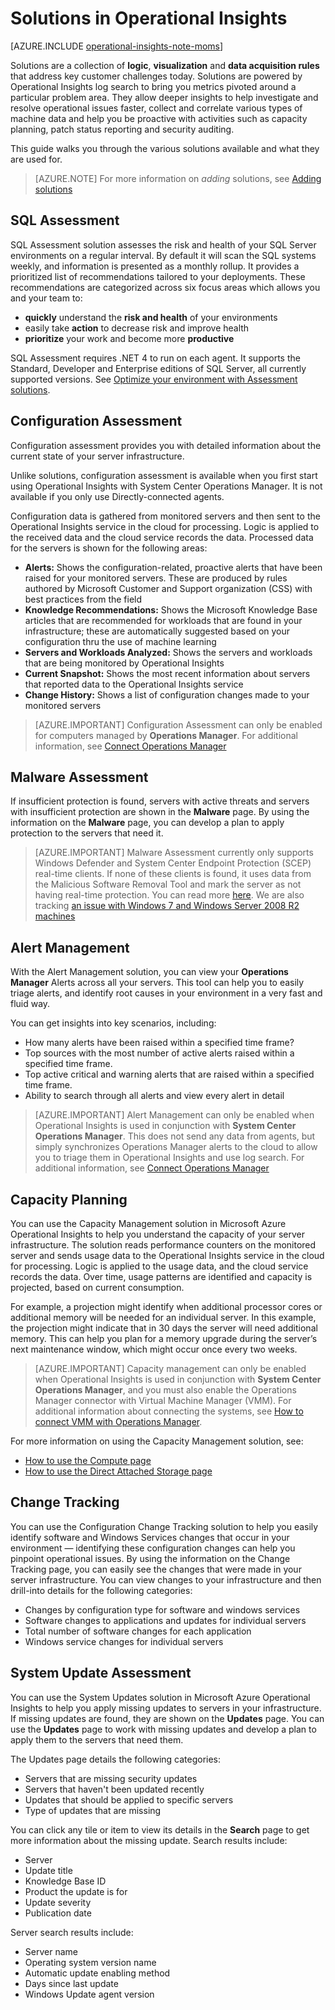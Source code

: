 <properties
	pageTitle="Operational Insights solutions"
	description="Operational Insights is an analysis service that enables IT administrators to gain deep insight across on-premises and cloud environments. It enables you to interact with real-time and historical machine data to rapidly develop custom insights, and provides Microsoft and community-developed patterns for analyzing data."
	services="operational-insights"
	documentationCenter="n/a"
	authors="bandersmsft"
	manager="jwhit"
	editor=""/>

<tags
	ms.service="operational-insights"
	ms.workload="operational-insights"
	ms.tgt_pltfrm="NA"
	ms.devlang="NA"
	ms.topic="article"
	ms.date="05/20/2015"
	ms.author="alfran"/>

# Solutions in Operational Insights

[AZURE.INCLUDE [operational-insights-note-moms](../../includes/operational-insights-note-moms.md)]

Solutions are a collection of **logic**, **visualization** and **data acquisition rules** that address key customer challenges today. Solutions are powered by Operational Insights log search to bring you metrics pivoted around a particular problem area. They allow deeper insights to help investigate and resolve operational issues faster, collect and correlate various types of machine data and help you be proactive with activities such as capacity planning, patch status reporting and security auditing.

This guide walks you through the various solutions available and what they are used for.

>[AZURE.NOTE] For more information on *adding* solutions, see [Adding solutions](operational-insights-add-solution.md)

## SQL Assessment

SQL Assessment solution assesses the risk and health of your SQL Server environments on a regular interval. By default it will scan the SQL systems weekly, and information is presented as a monthly rollup. It provides a prioritized list of recommendations tailored to your deployments. These recommendations are categorized across six focus areas which allows you and your team to:

- **quickly** understand the **risk and health** of your environments
- easily take **action** to decrease risk and improve health
- **prioritize** your work and become more **productive**

SQL Assessment requires .NET 4 to run on each agent. It supports the Standard, Developer and Enterprise editions of SQL Server, all currently supported versions. See [Optimize your environment with Assessment solutions](operational-insights-assessment.md).


## Configuration Assessment

Configuration assessment provides you with detailed information about the current state of your server infrastructure.

Unlike solutions, configuration assessment is available when you first start using Operational Insights with System Center Operations Manager. It is not available if you only use Directly-connected agents.

Configuration data is gathered from monitored servers and then sent to the Operational Insights service in the cloud for processing. Logic is applied to the received data and the cloud service records the data. Processed data for the servers is shown for the following areas:

- **Alerts:** Shows the configuration-related, proactive alerts that have been raised for your monitored servers. These are produced by rules authored by Microsoft Customer and Support organization (CSS) with best practices from the field
- **Knowledge Recommendations:** Shows the Microsoft Knowledge Base articles that are recommended for workloads that are found in your infrastructure; these are automatically suggested based on your configuration thru the use of machine learning
- **Servers and Workloads Analyzed:** Shows the servers and workloads that are being monitored by Operational Insights
- **Current Snapshot:** Shows the most recent information about servers that reported data to the Operational Insights service
- **Change History:** Shows a list of configuration changes made to your monitored servers

> [AZURE.IMPORTANT] Configuration Assessment can only be enabled for computers managed by **Operations Manager**.  For additional information, see [Connect Operations Manager](operational-insights-connect-scom.md)


## Malware Assessment
If insufficient protection is found, servers with active threats and servers with insufficient protection are shown in the **Malware**  page. By using the information on the **Malware** page, you can develop a plan to apply protection to the servers that need it.

> [AZURE.IMPORTANT] Malware Assessment currently only supports Windows Defender and System Center Endpoint Protection (SCEP) real-time clients. If none of these clients is found, it uses data from the Malicious Software Removal Tool and mark the server as not having real-time protection. You can read more [here](http://feedback.azure.com/forums/267889-azure-operational-insights/suggestions/6519202-support-other-antivirus-products-in-malware-assess). We are also tracking [an issue with Windows 7 and Windows Server 2008 R2 machines](http://feedback.azure.com/forums/267889-azure-operational-insights/suggestions/6519211-windows-server-2008-r2-sp1-servers-are-shown-as-n)





## Alert Management

With the Alert Management solution, you can view your **Operations Manager** Alerts across all your servers. This tool can help you to easily triage alerts, and identify root causes in your environment in a very fast and fluid way.

You can get insights into key scenarios, including:

- How many alerts have been raised within a specified time frame?
- Top sources with the most number of active alerts raised within a specified time frame.
- Top active critical and warning alerts that are raised within a specified time frame.
- Ability to search through all alerts and view every alert in detail

> [AZURE.IMPORTANT] Alert Management can only be enabled when Operational Insights is used in conjunction with **System Center Operations Manager**. This does not send any data from agents, but simply synchronizes Operations Manager alerts to the cloud to allow you to triage them in Operational Insights and use log search. For additional information, see [Connect Operations Manager](operational-insights-connect-scom.md)


## Capacity Planning

You can use the Capacity Management solution in Microsoft Azure Operational Insights to help you understand the capacity of your server infrastructure. The solution reads performance counters on the monitored server and sends usage data to the Operational Insights service in the cloud for processing. Logic is applied to the usage data, and the cloud service records the data. Over time, usage patterns are identified and capacity is projected, based on current consumption.

For example, a projection might identify when additional processor cores or additional memory will be needed for an individual server. In this example, the projection might indicate that in 30 days the server will need additional memory. This can help you plan for a memory upgrade during the server’s next maintenance window, which might occur once every two weeks.

>[AZURE.IMPORTANT] Capacity management can only be enabled when Operational Insights is used in conjunction with **System Center Operations Manager**, and you must also enable the Operations Manager connector with Virtual Machine Manager (VMM). For additional information about connecting the systems, see [How to connect VMM with Operations Manager](https://technet.microsoft.com/library/hh882396.aspx).

For more information on using the Capacity Management solution, see:

- [How to use the Compute page](operational-insights-capacity/#compute-page)
- [How to use the Direct Attached Storage page](operational-insights-capacity/#direct-attached-storage-page)


## Change Tracking

You can use the Configuration Change Tracking solution to help you easily identify software and Windows Services changes that occur in your environment — identifying these configuration changes can help you pinpoint operational issues. By using the information on the Change Tracking page, you can easily see the changes that were made in your server infrastructure. You can view changes to your infrastructure and then drill-into details for the following categories:

- Changes by configuration type for software and windows services
- Software changes to applications and updates for individual servers
- Total number of software changes for each application
- Windows service changes for individual servers


## System Update Assessment

You can use the System Updates solution in Microsoft Azure Operational Insights to help you apply missing updates to servers in your infrastructure. If missing updates are found, they are shown on the **Updates** page. You can use the **Updates** page to work with missing updates and develop a plan to apply them to the servers that need them.

The Updates page details the following categories:

- Servers that are missing security updates
- Servers that haven't been updated recently
- Updates that should be applied to specific servers
- Type of updates that are missing

You can click any tile or item to view its details in the **Search** page to get more information about the missing update.  Search results include:

- Server
- Update title
- Knowledge Base ID
- Product the update is for
- Update severity
- Publication date

Server search results include:

- Server name
- Operating system version name
- Automatic update enabling method
- Days since last update
- Windows Update agent version
 